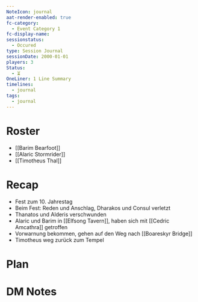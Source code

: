 ```yaml
---
NoteIcon: journal
aat-render-enabled: true
fc-category:
  - Event Category 1
fc-display-name: 
sessionstatus:
  - Occured
type: Session Journal
sessionDate: 2000-01-01
players: 3
Status:
  - ⏳
OneLiner: 1 Line Summary
timelines:
  - journal
tags:
  - journal
---
```




# Roster 
- [[Barim Bearfoot]]
- [[Alaric Stormrider]]
- [[Timotheus Thal]]
# Recap
- Fest zum 10. Jahrestag
- Beim Fest: Reden und Anschlag, Dharakos und Consul verletzt
- Thanatos und Alderis verschwunden
- Alaric und Barim in [[Elfsong Tavern]], haben sich mit [[Cedric Amcathra]] getroffen 
- Vorwarnung bekommen, gehen auf den Weg nach [[Boareskyr Bridge]]
- Timotheus weg zurück zum Tempel

# Plan




# DM Notes



